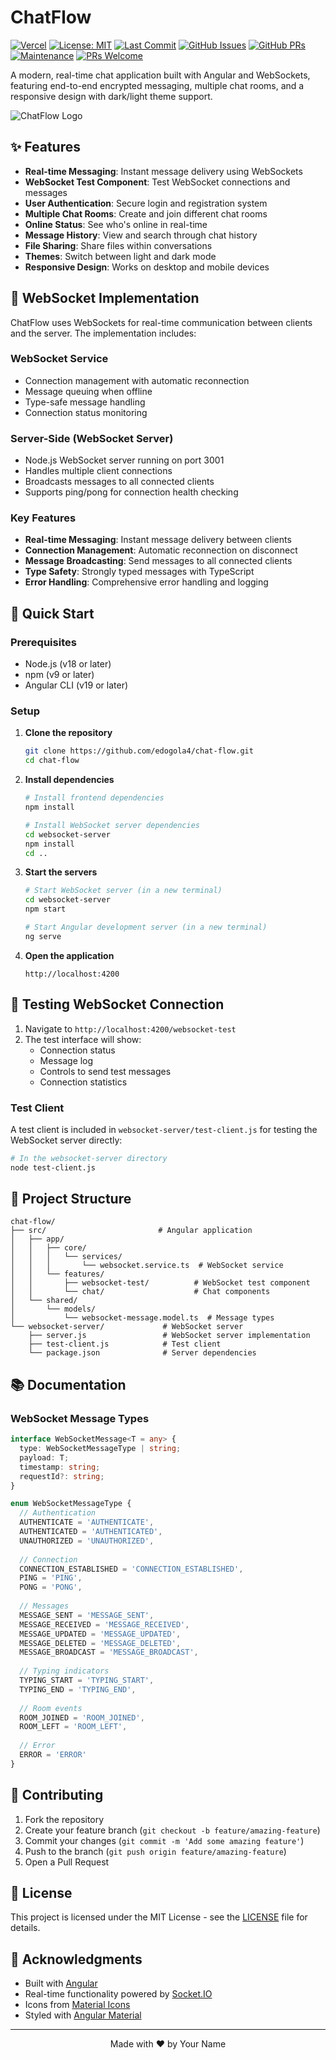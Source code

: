 # ChatFlow

[![Vercel](https://vercelbadge.vercel.app/api/edogola4/chat-flow)](https://chat-flow.vercel.app)
[![License: MIT](https://img.shields.io/badge/License-MIT-yellow.svg)](https://opensource.org/licenses/MIT)
[![Last Commit](https://img.shields.io/github/last-commit/edogola4/chat-flow)](https://github.com/edogola4/chat-flow/commits/main)
[![GitHub Issues](https://img.shields.io/github/issues/edogola4/chat-flow)](https://github.com/edogola4/chat-flow/issues)
[![GitHub PRs](https://img.shields.io/github/issues-pr/edogola4/chat-flow)](https://github.com/edogola4/chat-flow/pulls)
[![Maintenance](https://img.shields.io/badge/Maintained%3F-yes-green.svg)](https://github.com/edogola4/chat-flow/graphs/commit-activity)
[![PRs Welcome](https://img.shields.io/badge/PRs-welcome-brightgreen.svg?style=flat-square)](http://makeapullrequest.com)

A modern, real-time chat application built with Angular and WebSockets, featuring end-to-end encrypted messaging, multiple chat rooms, and a responsive design with dark/light theme support.

![ChatFlow Logo](https://via.placeholder.com/150)  <!-- Replace with actual logo -->

## ✨ Features

- **Real-time Messaging**: Instant message delivery using WebSockets
- **WebSocket Test Component**: Test WebSocket connections and messages
- **User Authentication**: Secure login and registration system
- **Multiple Chat Rooms**: Create and join different chat rooms
- **Online Status**: See who's online in real-time
- **Message History**: View and search through chat history
- **File Sharing**: Share files within conversations
- **Themes**: Switch between light and dark mode
- **Responsive Design**: Works on desktop and mobile devices

## 🌟 WebSocket Implementation

ChatFlow uses WebSockets for real-time communication between clients and the server. The implementation includes:

### WebSocket Service
- Connection management with automatic reconnection
- Message queuing when offline
- Type-safe message handling
- Connection status monitoring

### Server-Side (WebSocket Server)
- Node.js WebSocket server running on port 3001
- Handles multiple client connections
- Broadcasts messages to all connected clients
- Supports ping/pong for connection health checking

### Key Features
- **Real-time Messaging**: Instant message delivery between clients
- **Connection Management**: Automatic reconnection on disconnect
- **Message Broadcasting**: Send messages to all connected clients
- **Type Safety**: Strongly typed messages with TypeScript
- **Error Handling**: Comprehensive error handling and logging

## 🚀 Quick Start

### Prerequisites
- Node.js (v18 or later)
- npm (v9 or later)
- Angular CLI (v19 or later)

### Setup

1. **Clone the repository**
   ```bash
   git clone https://github.com/edogola4/chat-flow.git
   cd chat-flow
   ```

2. **Install dependencies**
   ```bash
   # Install frontend dependencies
   npm install
   
   # Install WebSocket server dependencies
   cd websocket-server
   npm install
   cd ..
   ```

3. **Start the servers**
   ```bash
   # Start WebSocket server (in a new terminal)
   cd websocket-server
   npm start
   
   # Start Angular development server (in a new terminal)
   ng serve
   ```

4. **Open the application**
   ```
   http://localhost:4200
   ```

## 🧪 Testing WebSocket Connection

1. Navigate to `http://localhost:4200/websocket-test`
2. The test interface will show:
   - Connection status
   - Message log
   - Controls to send test messages
   - Connection statistics

### Test Client
A test client is included in `websocket-server/test-client.js` for testing the WebSocket server directly:

```bash
# In the websocket-server directory
node test-client.js
```

## 📁 Project Structure

```
chat-flow/
├── src/                         # Angular application
│   ├── app/
│   │   ├── core/
│   │   │   └── services/
│   │   │       └── websocket.service.ts  # WebSocket service
│   │   └── features/
│   │       ├── websocket-test/          # WebSocket test component
│   │       └── chat/                    # Chat components
│   └── shared/
│       └── models/
│           └── websocket-message.model.ts  # Message types
└── websocket-server/             # WebSocket server
    ├── server.js                 # WebSocket server implementation
    ├── test-client.js            # Test client
    └── package.json              # Server dependencies
```

## 📚 Documentation

### WebSocket Message Types

```typescript
interface WebSocketMessage<T = any> {
  type: WebSocketMessageType | string;
  payload: T;
  timestamp: string;
  requestId?: string;
}

enum WebSocketMessageType {
  // Authentication
  AUTHENTICATE = 'AUTHENTICATE',
  AUTHENTICATED = 'AUTHENTICATED',
  UNAUTHORIZED = 'UNAUTHORIZED',
  
  // Connection
  CONNECTION_ESTABLISHED = 'CONNECTION_ESTABLISHED',
  PING = 'PING',
  PONG = 'PONG',
  
  // Messages
  MESSAGE_SENT = 'MESSAGE_SENT',
  MESSAGE_RECEIVED = 'MESSAGE_RECEIVED',
  MESSAGE_UPDATED = 'MESSAGE_UPDATED',
  MESSAGE_DELETED = 'MESSAGE_DELETED',
  MESSAGE_BROADCAST = 'MESSAGE_BROADCAST',
  
  // Typing indicators
  TYPING_START = 'TYPING_START',
  TYPING_END = 'TYPING_END',
  
  // Room events
  ROOM_JOINED = 'ROOM_JOINED',
  ROOM_LEFT = 'ROOM_LEFT',
  
  // Error
  ERROR = 'ERROR'
}
```

## 🤝 Contributing

1. Fork the repository
2. Create your feature branch (`git checkout -b feature/amazing-feature`)
3. Commit your changes (`git commit -m 'Add some amazing feature'`)
4. Push to the branch (`git push origin feature/amazing-feature`)
5. Open a Pull Request

## 📄 License

This project is licensed under the MIT License - see the [LICENSE](LICENSE) file for details.

## 🙏 Acknowledgments

- Built with [Angular](https://angular.io/)
- Real-time functionality powered by [Socket.IO](https://socket.io/)
- Icons from [Material Icons](https://material.io/resources/icons/)
- Styled with [Angular Material](https://material.angular.io/)

---

<div align="center">
  Made with ❤️ by Your Name
</div>
